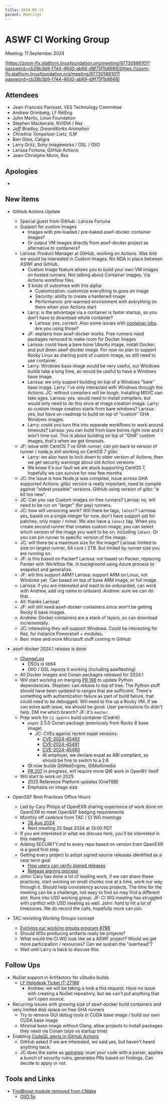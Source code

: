```yaml
---
title: 2024-09-11 
parent: Meetings
---
```


# ASWF CI Working Group

Meeting:   11 September 2024

[https://zoom-lfx.platform.linuxfoundation.org/meeting/97730566101?password=cb28b3b9-f744-46d0-ab69-d9f75f1b8668](https://zoom-lfx.platform.linuxfoundation.org/meeting/97730566101?password=cb28b3b9-f744-46d0-ab69-d9f75f1b8668)

## Attendees

* Jean-Francois Panisset, VES Technology Committee
* Andrew Grimberg, LF RelEng
* John Mertic, Linux Foundation
* Stephen Mackenzie, NVIDIA / Rez
* *Jeff Bradley, DreamWorks Animation*
* *Christina Tempelaar-Lietz, ILM*
* Ben Giles, Caligra
* Larry Gritz, Sony Imageworks / OSL / OIIO
* Larissa Fortuna, GitHub Actions
* Jean-Christphe Morin, Rez

## Apologies

*

## New items

* GitHub Actions Update
  * Special guest from GitHub : Larissa Fortuna
  * Support for custom images
    * Images with pre-loaded / pre-baked aswf-docker container images?
    * Or output VM images directly from aswf-docker project as alternative to containers?
  * Larissa: Product Manager at GitHub, working on Actions. Was told we would be interested in Custom Images. No NDA in place between ASWF and GitHub.
    * Custom Image feature allows you to build your own VM images on hosted runners. Not talking about Container images. Via Actions workflow files.
    * 3 kinds of outcomes with this alpha:
      * Customization: customize everything to goes on image
      * Security: ability to create a hardened image
      * Performance: pre-warmed environment with everything on there when your Actions start
    * Larry: is the advantage via a container is faster startup, so you don't have to download whole container?
      * Larissa: yes, correct. Also some issues with [container jobs](https://docs.github.com/en/actions/writing-workflows/choosing-where-your-workflow-runs/running-jobs-in-a-container). Are you using those?
    * JF: explains how aswf-docker works. Free runners need packages removed to make room for Docker Images
    * Larissa: could have a bare bone Ubuntu image, install Docker, and pull down aswf-docker image. For now no plan to support Rocky Linux as starting point of custom image, so still need to use container.
    * Larry: Windows base image would be very useful, our Windows builds take a long time, so would be useful to have a Windows base image.
    * Larissa: we only support building on top of a Windows "bare" base image. Larry: I've only interacted with Windows through the Actions. JC: without compilers will be tough. Installing MSVC can take ages. Larissa: yes, would need to install compilers, but would only need to do this once at image creation image. Larry: so custom image creation starts from bare windows? Larissa: yes, but have on roadmap to build on top of "custom" GHA Windows images.
    * Larry: could you turn this into separate workflows to work around timeouts? Larissa: you can build from bare bones right now and it won't time out. This is about building on top of "GHA" custom images, that's when we get timeouts.
  * JF: issue with CentOS 7 vs GHA runner, can pin back to version of runner / node.js still working on CentOS 7 glibc
    * Larry: we also have to lock down to older version of Actions, then we get security warnings about old Action versions
    * We know it's our fault we are stuck supporting CentOS 7, hopefully we can survive for new few months
  * JC: the issue is how Node.js was compiled, issue across GHA supported Actions. glibc version is really important, need to compile against "oldest possible" versions. GitHub using version of glibc "a bit too new".
  * JC: Can you use Custom images on free runners? Larrisa: no, will need to be run on "larger" (for pay) runners.
  * JC: how will versioning work? Will there be tags, `latest`? Larrissa: yes, based on a single integer for now, don't have support yet for patches, only major / minor. We also have a `latest` tag. When you create second runner that creates custom image, you can select which version of the image you want to be on, including `latest`. Or you can pin runner to specific version of the image.
  * JC: will there be a maximum size for the image? Larissa: limited to size on largest runner, 64 core / 2TB. But limited by runner size you are running on.
  * JF: is this based on Packer? Larissa: not based on Packer, replacing Packer with Workflow file. In background using Azure process to snapshot and generalize.
  * JF: will this support ARM? Larissa: support ARM on Linux, not Windows yet. Can based on top of base ARM image, or full image.
  * Larissa: if you are interested and want to be onboarded, can work with Andrew, add org name to onboard. Andrew: sure we can do that.
  * All: thanks Larissa!
  * JF: will still need aswf-docker containers since won't be getting Rocky 8 base images.
  * Andrew: Docker containers are a stack of layers, so can download incrementally.
  * JC: interesting they will support Windows. Could be interesting for Rez, for instance Powershell + modules.
  * Ben: more and more Microsoft stuff coming in GitHub

* aswf-docker 2024.1 release is done
  * [ChangeLog](https://github.com/AcademySoftwareFoundation/aswf-docker/blob/master/CHANGELOG.md#2024-09-02)
    * DSOs in lib64
    * OIIO / OSL reports it working (including aswftesting)
  * All Docker images and Conan packages released for 2024.1
  * Will start working on merging [PR 198](https://github.com/AcademySoftwareFoundation/aswf-docker/pull/198) to update Python dependencies. Stephen: can rebase to top of tree. The Python stuff should have been updated to ranges that are sufficient. There's something with authentication failure as part of build failure, that could need to be debugged. Will need to fire up a Rocky VM. If we can solve auth issue, we should be good. User permissions fix didn't help. DM me which branch? JF: it's `master`.
  * Prep work for `ci-openrv` build container (Cedrik)
    * `expat` 2.5.0 Conan package (previously from Rocky 8 base image)
      * JC: CVEs against recent expat versions:
        * [CVE-2024-45492](https://nvd.nist.gov/vuln/detail/CVE-2024-45492)
        * [CVE-2024-45491](https://nvd.nist.gov/vuln/detail/CVE-2024-45491)
        * [CVE-2024-45490](https://nvd.nist.gov/vuln/detail/CVE-2024-45490)
        * At employer, we declare expat as ABI compliant, so should be fine to switch to a 2.6
    * Qt now builds QtWebEngine, QtMultimedia
    * [PR 207](https://github.com/AcademySoftwareFoundation/aswf-docker/pull/207) in progress, will require more Qt6 work in OpenRV itself
  * Will start to work on 2025
    * 2025 Reference Platform updates (OneTBB)
    * Emphasis on image size

* OpenSSF Best Practices Office Hours
  * Led by Cary Philips of OpenEXR sharing experience of work done on OpenEXR to meet OpenSSF badging requirements
  * Monthly off cadence from TAC / CI WG meetings
    * [28 Aug 2024](https://tac.aswf.io/meetings/2024-08-28.html)
    * Next meeting 25 Sept 2024 at 13:00 PDT
  * If you are interested in what we discuss here, you'll be interested in this meeting
  * Adding SECURITY.md to every repo based on version from OpenEXR is a good first step
  * Getting every project to adopt signed source releases identified as a near term goal
    * [How users can verify signed releases](https://github.com/AcademySoftwareFoundation/openexr/blob/main/SECURITY.md#signed-releases)
    * [Release signing process](https://github.com/AcademySoftwareFoundation/openexr/blob/main/.github/workflows/release-sign.yml)
  * John: Cary has done a lot of leading work, if we can share these practices, start working on small chunks one at a time, work our way through it. Should help consistency across projects. The time for the meeting can be a challenge, not easy to find so may find a different slot. Runs into USD working group. JF: CI WG meeting has struggled with conflict with USD meeting as well. John: hard to hit a lot of timezones. We do record the calls, hopefully more can join.

* TAC revisiting Working Groups concept
  * [Evolving our working groups program #798](https://github.com/AcademySoftwareFoundation/tac/issues/798)
  * Should WGs producing artifacts really be projects?
  * What would the CI WG look like as a ASWF project? Would we get more participation / resources? Can we sustain the "overhead"?
  * Wait until Larry is back to discuss this.

## Follow Ups

* NuGet support in Artifactory for xStudio builds
  * [LF Helpdesk Ticket IT-27186](https://jira.linuxfoundation.org/plugins/servlet/desk/portal/2/IT-27196)
    * Andrew: we will be taking a look a this request. Have no issue with creating a NuGet repository, but we can't put anything that isn't open source.
* Recurring issues with growing size of aswf-docker build containers and very limited disk space on free GHA runners
  * Try to remove GUI debug tools in CUDA base image / build our own CUDA base image
  * Minimal base image without Clang, allow projects to install packages they need via Conan (size vs startup time)
* Enabling [CodeQL alerts in GitHub Actions](https://github.blog/changelog/2024-07-16-ai-powered-autofixes-for-historical-codeql-alerts-are-now-in-public-beta/)
  * GitHub asked if we are interested, we said yes, but haven't heard anything back.
  * JC does the same as [semgrep](https://semgrep.dev/): scan your code with a parser, applies a bunch of security rules, generates PRs based on findings. Can decide to apply or not.

## Tools and Links

* [FindBoost module removed from CMake](https://cmake.org/cmake/help/latest/policy/CMP0167.html)
  * [OIIO fix](https://github.com/AcademySoftwareFoundation/OpenImageIO/commit/b3d10faaa7301534886721b2ca4f1da0e07d2353)
